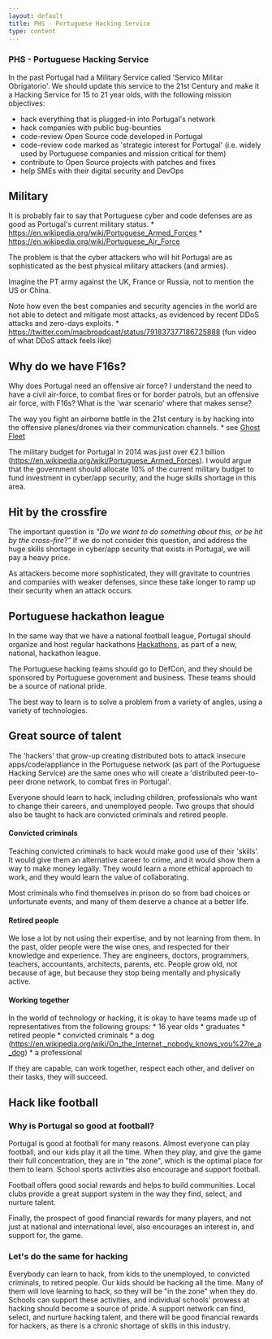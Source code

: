 ```yaml
---
layout: default
title: PHS - Portuguese Hacking Service
type: content
---
```


### PHS - Portuguese Hacking Service

In the past Portugal had a Military Service called 'Servico Militar Obrigatorio'. We should update this service to the 21st Century and make it a Hacking Service for 15 to 21 year olds, with the following mission objectives:

   * hack everything that is plugged-in into Portugal's network
   * hack companies with public bug-bounties
   * code-review Open Source code developed in Portugal
   * code-review code marked as 'strategic interest for Portugal' (i.e. widely used by Portuguese companies and mission critical for them)
   * contribute to Open Source projects with patches and fixes
   * help SMEs with their digital security and DevOps

## Military

It is probably fair to say that Portuguese cyber and code defenses are as good as Portugal's current military status.
    * https://en.wikipedia.org/wiki/Portuguese_Armed_Forces
    * https://en.wikipedia.org/wiki/Portuguese_Air_Force

The problem is that the cyber attackers who will hit Portugal are as sophisticated as the best physical military attackers (and armies).

Imagine the PT army against the UK, France or Russia, not to mention the US or China.

Note how even the best companies and security agencies in the world are not able to detect and mitigate most attacks, as evidenced by recent DDoS attacks and zero-days exploits.
        * https://twitter.com/macbroadcast/status/791837377186725888 (fun video of what DDoS attack feels like)

## Why do we have F16s?

Why does Portugal need an offensive air force? I understand the need to have a civil air-force, to combat fires or for border patrols, but an offensive air force, with F16s? What is the 'war scenario' where that makes sense?

The way you fight an airborne battle in the 21st century is by hacking into the offensive planes/drones via their communication channels.
    * see [Ghost Fleet](https://www.amazon.co.uk/Ghost-Fleet-Novel-Next-World/dp/0544142845)


The military budget for Portugal in 2014 was just over €2.1 billion (https://en.wikipedia.org/wiki/Portuguese_Armed_Forces). I would argue that the government should allocate 10% of the current military budget to fund investment in cyber/app security, and the huge skills shortage in this area.

## Hit by the crossfire

The important question is _"Do we want to do something about this, or be hit by the cross-fire?"_ If we do not consider this question, and address the huge skills shortage in cyber/app security that exists in Portugal, we will pay a heavy price.

As attackers become more sophisticated, they will gravitate to countries and companies with weaker defenses, since these take longer to ramp up their security when an attack occurs.


## Portuguese hackathon league

In the same way that we have a national football league, Portugal should organize and host regular hackathons [Hackathons](https://en.wikipedia.org/wiki/Hackathon), as part of a new, national, hackathon league.

The Portuguese hacking teams should go to DefCon, and they should be sponsored by Portuguese government and business. These teams should be a source of national pride.     

The best way to learn is to solve a problem from a variety of angles, using a variety of technologies.


## Great source of talent

The 'hackers' that grow-up creating distributed bots to attack insecure apps/code/appliance in the Portuguese network (as part of the Portuguese Hacking Service) are the same ones who will create a 'distributed peer-to-peer drone network, to combat fires in Portugal'.  

Everyone should learn to hack, including children, professionals who want to change their careers, and unemployed people. Two groups that should also be taught to hack are convicted criminals and retired people.

#### Convicted criminals
Teaching convicted criminals to hack would make good use of their 'skills'. It would give them an alternative career to crime, and it would show them a way to make money legally. They would learn a more ethical approach to work, and they would learn the value of collaborating.

Most criminals who find themselves in prison do so from bad choices or unfortunate events, and many of them deserve a chance at a better life.

#### Retired people
We lose a lot by not using their expertise, and by not learning from them. In the past, older people were the wise ones, and respected for their knowledge and experience.
They are engineers, doctors, programmers, teachers, accountants, architects, parents, etc.
People grow old, not because of age, but because they stop being mentally and physically active.

#### Working together

In the world of technology or hacking, it is okay to have teams made up of representatives from the following groups:
    * 16 year olds
    * graduates
    * retired people
    * convicted criminals
    * a dog (https://en.wikipedia.org/wiki/On_the_Internet,_nobody_knows_you%27re_a_dog)
    * a professional

If they are capable, can work together, respect each other, and deliver on their tasks, they will succeed.

## Hack like football

### Why is Portugal so good at football?
Portugal is good at football for many reasons. Almost everyone can play football, and our kids play it all the time. When they play, and give the game their full concentration, they are in "the zone", which is the optimal place for them to learn. School sports activities also encourage and support football.  

Football offers good social rewards and helps to build communities. Local clubs provide a great support system in the way they find, select, and nurture talent.  

Finally, the prospect of good financial rewards for many players, and not just at national and international level, also encourages an interest in, and support for, the game.

### Let's do the same for hacking
Everybody can learn to hack, from kids to the unemployed, to convicted criminals, to retired people. Our kids should be hacking all the time. Many of them will love learning to hack, so they will be "in the zone" when they do. Schools can support these activities, and individual schools' prowess at hacking should become a source of pride. A support network can find, select, and nurture hacking talent, and there will be good financial rewards for hackers, as there is a chronic shortage of skills in this industry.
